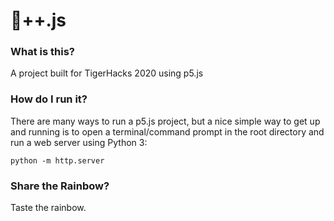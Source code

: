 # 🌈++.js

### What is this?
A project built for TigerHacks 2020 using p5.js

### How do I run it?
There are many ways to run a p5.js project, but a nice simple way to get up and running is to open a terminal/command prompt in the root directory and run a web server using Python 3:
```
python -m http.server
```

### Share the Rainbow?
Taste the rainbow.